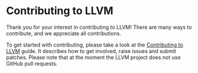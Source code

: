 # Contributing to LLVM

Thank you for your interest in contributing to LLVM! There are many ways to
contribute, and we appreciate all contributions.

To get started with contributing, please take a look at the
[Contributing to LLVM](https://llvm.org/docs/Contributing.html) guide. It
describes how to get involved, raise issues and submit patches. Please note
that at the moment the LLVM project does not use GitHub pull requests.
